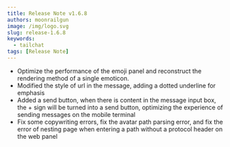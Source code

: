 ```yaml
---
title: Release Note v1.6.8
authors: moonrailgun
image: /img/logo.svg
slug: release-1.6.8
keywords:
  - tailchat
tags: [Release Note]
---
```


- Optimize the performance of the emoji panel and reconstruct the rendering method of a single emoticon.
- Modified the style of url in the message, adding a dotted underline for emphasis
- Added a send button, when there is content in the message input box, the + sign will be turned into a send button, optimizing the experience of sending messages on the mobile terminal
- Fix some copywriting errors, fix the avatar path parsing error, and fix the error of nesting page when entering a path without a protocol header on the web panel
